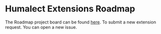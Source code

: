 # Humalect Extensions Roadmap

The Roadmap project board can be found [here](https://github.com/orgs/Humalect/projects/1/views/1). To submit a new extension request. You can open a new issue. 
